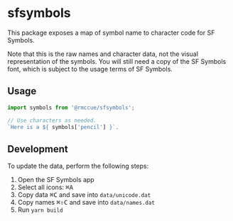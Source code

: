 # sfsymbols

This package exposes a map of symbol name to character code for SF Symbols.

Note that this is the raw names and character data, not the visual representation of the symbols. You will still need a copy of the SF Symbols font, which is subject to the usage terms of SF Symbols.


## Usage

```js
import symbols from '@rmccue/sfsymbols';

// Use characters as needed.
`Here is a ${ symbols['pencil'] }`.
```


## Development

To update the data, perform the following steps:

1. Open the SF Symbols app
2. Select all icons: <kbd>⌘A</kbd>
3. Copy data <kbd>⌘C</kbd> and save into `data/unicode.dat`
4. Copy names <kbd>⌘⇧C</kbd> and save into `data/names.dat`
5. Run `yarn build`
